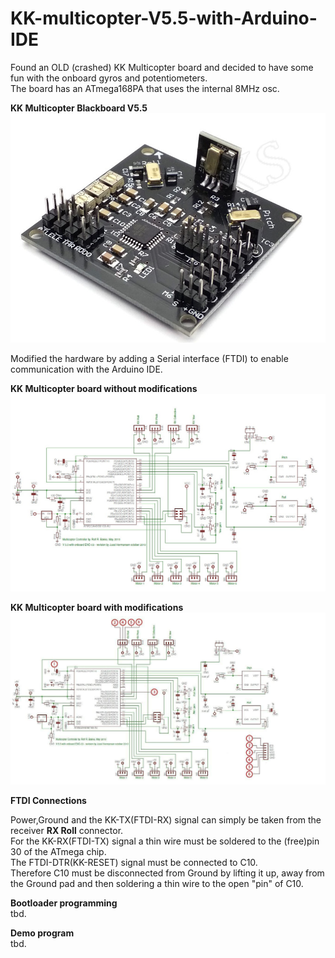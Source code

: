 # KK-multicopter-V5.5-with-Arduino-IDE

Found an OLD (crashed) KK Multicopter board and decided to have some fun with the onboard gyros and potentiometers.  
The board has an ATmega168PA that uses the internal 8MHz osc. 
  

**KK Multicopter Blackboard V5.5**
![](https://github.com/jgmbrand/KK-multicopter-V5.5-with-Arduino-IDE/blob/master/Hardware/KK-Mulicopter1.jpg?raw=true)

Modified the hardware by adding a Serial interface (FTDI) to enable communication with the Arduino IDE. 

**KK Multicopter board without modifications**
![](https://github.com/jgmbrand/KK-multicopter-V5.5-with-Arduino-IDE/blob/master/Hardware/KK1.jpg?raw=true)

**KK Multicopter board with modifications**
![KK Modifications](https://github.com/jgmbrand/KK-multicopter-V5.5-with-Arduino-IDE/blob/master/Hardware/KK_arduino.jpg)  
  
**FTDI Connections**    

Power,Ground and the KK-TX(FTDI-RX) signal can simply be taken from the receiver **RX Roll** connector.  
For the KK-RX(FTDI-TX) signal a thin wire must be soldered to the (free)pin 30 of the ATmega chip.  
The FTDI-DTR(KK-RESET) signal must be connected to C10.   
Therefore C10 must be disconnected from Ground by lifting it up, away from the Ground pad and then soldering a thin wire to the open "pin" of C10. 
  
**Bootloader programming**  
tbd.

**Demo program**  
tbd.
   
 




